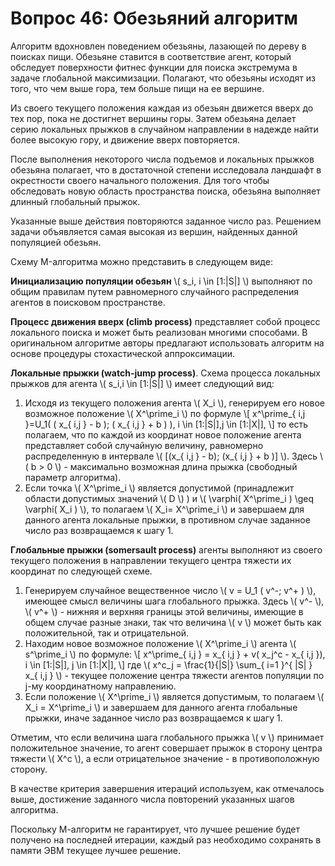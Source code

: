 # Вопрос 46: Обезьяний алгоритм

Алгоритм вдохновлен поведением обезьяны, лазающей по дереву в поисках пищи. Обезьяне ставится в соответствие агент, который обследует поверхности фитнес функции для поиска экстремума в задаче глобальной максимизации. Полагают, что обезьяны исходят из того, что чем выше гора, тем больше пищи на ее вершине.

Из своего текущего положения каждая из обезьян движется вверх до тех пор, пока не достигнет вершины горы.  Затем обезьяна делает серию локальных прыжков в случайном направлении в надежде найти более высокую гору, и движение вверх повторяется.

После выполнения некоторого числа подъемов и локальных прыжков обезьяна полагает, что в достаточной степени исследовала ландшафт в окрестности своего начального положения. Для того чтобы обследовать новую область пространства поиска, обезьяна выполняет длинный глобальный прыжок.

Указанные выше действия повторяются заданное число раз. Решением задачи объявляется самая высокая из вершин, найденных данной популяцией обезьян.

Схему M-алгоритма можно представить в следующем виде:

**Инициализацию популяции обезьян** \\( s_i, i \in [1:|S|] \\) выполняют по общим правилам путем равномерного случайного распределения агентов в поисковом пространстве.

**Процесс движения вверх (climb process)** представляет собой процесс локального поиска и может быть реализован многими способами. В оригинальном алгоритме авторы предлагают использовать алгоритм на основе процедуры стохастической аппроксимации.

**Локальные прыжки (watch-jump process)**. Схема процесса локальных прыжков для агента \\( s_i,i \in [1:|S|] \\) имеет следующий вид:
1. Исходя из текущего положения агента \\( X_i \\), генерируем его новое возможное положение \\( X^\prime_i \\) по формуле
\\[ x^\prime_{ i,j }=U_1\( ( x_{ i,j } - b ); ( x_{ i,j } + b ) \), i \in [1:|S|],j \in  [1:|X|], \\]
то есть полагаем, что по каждой из координат новое положение агента представляет собой случайную величину, равномерно распределенную в интервале \\( \[(x_{ i,j } - b); (x_{ i,j } + b )\] \\). Здесь \\( b > 0 \\) - максимально возможная длина прыжка (свободный параметр алгоритма).
2. Если точка \\( X^\prime_i \\) является допустимой (принадлежит области допустимых значений \\( D \\) ) и \\( \varphi( X^\prime_i ) \geq \varphi( X_i ) \\), то полагаем \\( X_i= X^\prime_i \\) и завершаем для данного агента локальные прыжки, в противном случае заданное число раз возвращаемся к шагу 1.

**Глобальные прыжки (somersault process)** агенты выполняют из своего текущего положения в направлении текущего центра тяжести их координат по следующей схеме.
1. Генерируем случайное вещественное число \\( v = U_1 ( v^-; v^+ ) \\), имеющее смысл величины шага глобального прыжка. Здесь \\( v^- \\), \\( v^+ \\) - нижняя и верхняя границы этой величины, имеющие в общем случае разные знаки, так что величина \\( v \\) может быть как положительной, так и отрицательной.
2. Находим новое возможное положение \\( X^\prime_i \\) агента \\( s^\prime_i \\) по формуле:
\\[ x^\prime_{ i,j } = x_{ i,j } + v( x_j^c - x_{ i,j }), i \in [1:|S|], j \in [1:|X|], \\]
где \\( x^c_j = \frac{1}{|S|} \sum_{ i=1 }^{ |S| } x_{ i,j } \\) - текущее положение центра тяжести агентов популяции по j-му координатному направлению.
3. Если положение \\( X^\prime_i \\) является допустимым, то полагаем \\( X_i = X^\prime_i \\) и завершаем для данного агента глобальные прыжки, иначе заданное число раз возвращаемся к шагу 1.

Отметим, что если величина шага глобального прыжка \\( v \\) принимает положительное значение, то агент совершает прыжок в сторону центра тяжести \\( X^c \\), а если отрицательное значение - в противоположную сторону.

В качестве критерия завершения итераций используем, как отмечалось выше, достижение заданного числа повторений указанных шагов алгоритма.

Поскольку М-алгоритм не гарантирует, что лучшее решение будет получено на последней итерации, каждый раз необходимо сохранять в памяти ЭВМ текущее лучшее решение.

